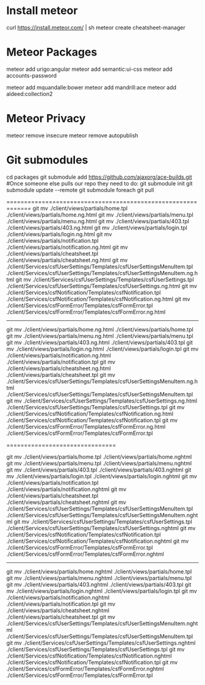 
Install meteor
=============================================================
curl https://install.meteor.com/ | sh
meteor create cheatsheet-manager


Meteor Packages
=============================================================
meteor add urigo:angular
meteor add semantic:ui-css
meteor add accounts-password

meteor add mquandalle:bower
meteor add mandrill:ace
meteor add aldeed:collection2


Meteor Privacy
=============================================================
meteor remove insecure
meteor remove autopublish

Git submodules
=============================================================
cd packages
git submodule add https://github.com/ajaxorg/ace-builds.git
#Once someone else pulls our repo they need to do:
git submodule init
git submodule update --remote
git submodule foreach git pull


=============================================================
git mv ./client/views/partials/home.tpl ./client/views/partials/home.ng.html
git mv ./client/views/partials/menu.tpl ./client/views/partials/menu.ng.html
git mv ./client/views/partials/403.tpl ./client/views/partials/403.ng.html
git mv ./client/views/partials/login.tpl ./client/views/partials/login.ng.html
git mv ./client/views/partials/notification.tpl ./client/views/partials/notification.ng.html
git mv ./client/views/partials/cheatsheet.tpl ./client/views/partials/cheatsheet.ng.html
git mv ./client/Services/csfUserSettings/Templates/csfUserSettingsMenuItem.tpl ./client/Services/csfUserSettings/Templates/csfUserSettingsMenuItem.ng.html
git mv ./client/Services/csfUserSettings/Templates/csfUserSettings.tpl ./client/Services/csfUserSettings/Templates/csfUserSettings.ng.html
git mv ./client/Services/csfNotification/Templates/csfNotification.tpl ./client/Services/csfNotification/Templates/csfNotification.ng.html
git mv ./client/Services/csfFormError/Templates/csfFormError.tpl ./client/Services/csfFormError/Templates/csfFormError.ng.html

-------------------------------

git mv ./client/views/partials/home.ng.html ./client/views/partials/home.tpl
git mv ./client/views/partials/menu.ng.html ./client/views/partials/menu.tpl
git mv ./client/views/partials/403.ng.html ./client/views/partials/403.tpl
git mv ./client/views/partials/login.ng.html ./client/views/partials/login.tpl
git mv ./client/views/partials/notification.ng.html ./client/views/partials/notification.tpl
git mv ./client/views/partials/cheatsheet.ng.html ./client/views/partials/cheatsheet.tpl
git mv ./client/Services/csfUserSettings/Templates/csfUserSettingsMenuItem.ng.html ./client/Services/csfUserSettings/Templates/csfUserSettingsMenuItem.tpl
git mv ./client/Services/csfUserSettings/Templates/csfUserSettings.ng.html ./client/Services/csfUserSettings/Templates/csfUserSettings.tpl
git mv ./client/Services/csfNotification/Templates/csfNotification.ng.html ./client/Services/csfNotification/Templates/csfNotification.tpl
git mv ./client/Services/csfFormError/Templates/csfFormError.ng.html ./client/Services/csfFormError/Templates/csfFormError.tpl

===============================

git mv ./client/views/partials/home.tpl ./client/views/partials/home.nghtml
git mv ./client/views/partials/menu.tpl ./client/views/partials/menu.nghtml
git mv ./client/views/partials/403.tpl ./client/views/partials/403.nghtml
git mv ./client/views/partials/login.tpl ./client/views/partials/login.nghtml
git mv ./client/views/partials/notification.tpl ./client/views/partials/notification.nghtml
git mv ./client/views/partials/cheatsheet.tpl ./client/views/partials/cheatsheet.nghtml
git mv ./client/Services/csfUserSettings/Templates/csfUserSettingsMenuItem.tpl ./client/Services/csfUserSettings/Templates/csfUserSettingsMenuItem.nghtml
git mv ./client/Services/csfUserSettings/Templates/csfUserSettings.tpl ./client/Services/csfUserSettings/Templates/csfUserSettings.nghtml
git mv ./client/Services/csfNotification/Templates/csfNotification.tpl ./client/Services/csfNotification/Templates/csfNotification.nghtml
git mv ./client/Services/csfFormError/Templates/csfFormError.tpl ./client/Services/csfFormError/Templates/csfFormError.nghtml

-------------------------------

git mv ./client/views/partials/home.nghtml ./client/views/partials/home.tpl
git mv ./client/views/partials/menu.nghtml ./client/views/partials/menu.tpl
git mv ./client/views/partials/403.nghtml ./client/views/partials/403.tpl
git mv ./client/views/partials/login.nghtml ./client/views/partials/login.tpl
git mv ./client/views/partials/notification.nghtml ./client/views/partials/notification.tpl
git mv ./client/views/partials/cheatsheet.nghtml ./client/views/partials/cheatsheet.tpl
git mv ./client/Services/csfUserSettings/Templates/csfUserSettingsMenuItem.nghtml ./client/Services/csfUserSettings/Templates/csfUserSettingsMenuItem.tpl
git mv ./client/Services/csfUserSettings/Templates/csfUserSettings.nghtml ./client/Services/csfUserSettings/Templates/csfUserSettings.tpl
git mv ./client/Services/csfNotification/Templates/csfNotification.nghtml ./client/Services/csfNotification/Templates/csfNotification.tpl
git mv ./client/Services/csfFormError/Templates/csfFormError.nghtml ./client/Services/csfFormError/Templates/csfFormError.tpl